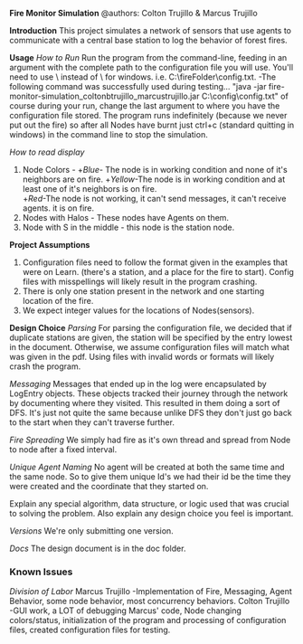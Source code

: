 **Fire Monitor Simulation**
@authors: Colton Trujillo & Marcus Trujillo

**Introduction**
This project simulates a network of sensors that use agents to communicate with a
central base station to log the behavior of forest fires.

**Usage**
_How to Run_
Run the program from the command-line, feeding in an argument with the complete
path to the configuration file you will use. You'll need to use \\ instead of \ for windows.
i.e. C:\\fireFolder\\config.txt.
-The following command was successfully used during testing...
  "java -jar fire-monitor-simulation_coltonbtrujillo_marcustrujillo.jar C:\\config\\config.txt"
  of course during your run, change the last argument to where you have the configuration file stored.
The program runs indefinitely (because we never put out the fire) so after all Nodes
have burnt just ctrl+c (standard quitting in windows) in the command line to stop
the simulation. 

_How to read display_
1. Node Colors -
     +_Blue_- The node is in working condition and none of it's neighbors are on fire.
     +_Yellow_-The node is in working condition and at least one of it's neighbors is on fire.  
     +_Red_-The node is not working, it can't send messages, it can't receive agents.
            it is on fire.
2. Nodes with Halos - These nodes have Agents on them.
3. Node with S in the middle - this node is the station node.

**Project Assumptions**
1. Configuration files need to follow the format given in the examples that were
   on Learn. (there's a station, and a place for the fire to start). Config files
   with misspellings will likely result in the program crashing.
2. There is only one station present in the network and one starting location of the fire.
3. We expect integer values for the locations of Nodes(sensors).

**Design Choice**
_Parsing_ For parsing the configuration file, we decided that if duplicate stations
are given, the station will be specified by the entry lowest in the document.
Otherwise, we assume configuration files will match what was given in the pdf.
Using files with invalid words or formats will likely crash the program.

_Messaging_ Messages that ended up in the log were encapsulated by LogEntry objects.
These objects tracked their journey through the network by documenting where they visited.
This resulted in them doing a sort of DFS. It's just not quite the same because
unlike DFS they don't just go back to the start when they can't traverse further.

_Fire Spreading_ We simply had fire as it's own thread and spread from Node to node
after a fixed interval.

_Unique Agent Naming_ No agent will be created at both the same time and the same node.
So to give them unique Id's we had their id be the time they were created and the
coordinate that they started on.

Explain any special algorithm, data structure, or logic used that was crucial to
solving the problem. Also explain any design choice you feel is important.

_Versions_
We're only submitting one version.

_Docs_
The design document is in the doc folder.

### Known Issues

_Division of Labor_
Marcus Trujillo
 -Implementation of Fire, Messaging, Agent Behavior, some node behavior,
  most concurrency behaviors.
Colton Trujillo
 -GUI work, a LOT of debugging Marcus' code, Node changing colors/status, initialization
  of the program and processing of configuration files, created configuration files
  for testing.
